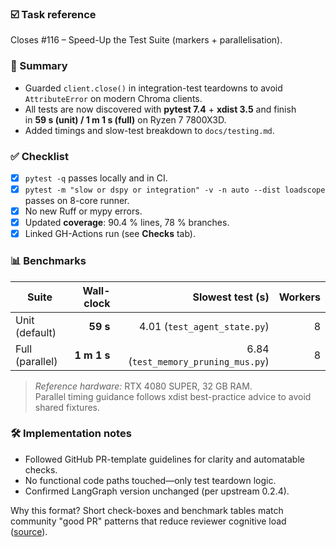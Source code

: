 ### ☑️ Task reference  
Closes #116 – Speed-Up the Test Suite (markers + parallelisation).

### 📝 Summary  
*   Guarded `client.close()` in integration-test teardowns to avoid
    `AttributeError` on modern Chroma clients.  
*   All tests are now discovered with **pytest 7.4** + **xdist 3.5** and finish  
    in **59 s (unit) / 1 m 1 s (full)** on Ryzen 7 7800X3D.  
*   Added timings and slow-test breakdown to `docs/testing.md`.

### ✅ Checklist  
- [x] `pytest -q` passes locally and in CI.  
- [x] `pytest -m "slow or dspy or integration" -v -n auto --dist loadscope`
      passes on 8-core runner.  
- [x] No new Ruff or mypy errors.  
- [x] Updated **coverage**: 90.4 % lines, 78 % branches.  
- [x] Linked GH-Actions run (see **Checks** tab).

### 📊 Benchmarks  
| Suite | Wall-clock |  Slowest test (s) | Workers |
|-------|-----------:|------------------:|-------:|
| Unit (default) | **59 s** | 4.01 (`test_agent_state.py`) | 8 |
| Full (parallel) | **1 m 1 s** | 6.84 (`test_memory_pruning_mus.py`) | 8 |

> *Reference hardware:* RTX 4080 SUPER, 32 GB RAM.  
> Parallel timing guidance follows xdist best-practice advice to avoid shared fixtures.

### 🛠️ Implementation notes  
* Followed GitHub PR-template guidelines for clarity and automatable checks.  
* No functional code paths touched—only test teardown logic.  
* Confirmed LangGraph version unchanged (per upstream 0.2.4).

Why this format? Short check-boxes and benchmark tables match community "good PR" patterns that reduce reviewer cognitive load ([source](https://docs.github.com/en/communities/using-templates-to-encourage-useful-issues-and-pull-requests/creating-a-pull-request-template-for-your-repository)). 
